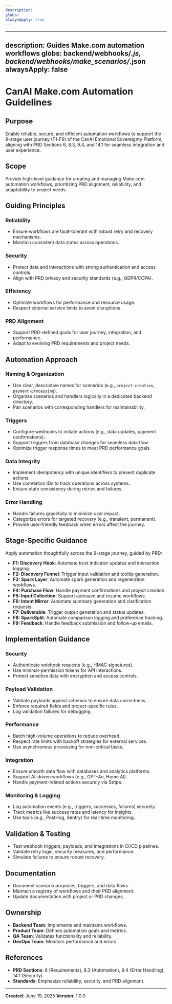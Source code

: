```yaml
---
description:
globs:
alwaysApply: true
---
```

---
description: Guides Make.com automation workflows
globs: backend/webhooks/*.js, backend/webhooks/make_scenarios/*.json
alwaysApply: false
---

# CanAI Make.com Automation Guidelines

## Purpose
Enable reliable, secure, and efficient automation workflows to support the 9-stage user journey (F1-F9) of the CanAI Emotional Sovereignty Platform, aligning with PRD Sections 6, 8.3, 9.4, and 14.1 for seamless integration and user experience.

## Scope
Provide high-level guidance for creating and managing Make.com automation workflows, prioritizing PRD alignment, reliability, and adaptability to project needs.

## Guiding Principles

### Reliability
- Ensure workflows are fault-tolerant with robust retry and recovery mechanisms.
- Maintain consistent data states across operations.

### Security
- Protect data and interactions with strong authentication and access controls.
- Align with PRD privacy and security standards (e.g., GDPR/CCPA).

### Efficiency
- Optimize workflows for performance and resource usage.
- Respect external service limits to avoid disruptions.

### PRD Alignment
- Support PRD-defined goals for user journey, integration, and performance.
- Adapt to evolving PRD requirements and project needs.

## Automation Approach

### Naming & Organization
- Use clear, descriptive names for scenarios (e.g., `project-creation`, `payment-processing`).
- Organize scenarios and handlers logically in a dedicated backend directory.
- Pair scenarios with corresponding handlers for maintainability.

### Triggers
- Configure webhooks to initiate actions (e.g., data updates, payment confirmations).
- Support triggers from database changes for seamless data flow.
- Optimize trigger response times to meet PRD performance goals.

### Data Integrity
- Implement idempotency with unique identifiers to prevent duplicate actions.
- Use correlation IDs to track operations across systems.
- Ensure state consistency during retries and failures.

### Error Handling
- Handle failures gracefully to minimize user impact.
- Categorize errors for targeted recovery (e.g., transient, permanent).
- Provide user-friendly feedback when errors affect the journey.

## Stage-Specific Guidance
Apply automation thoughtfully across the 9-stage journey, guided by PRD:
- **F1: Discovery Hook**: Automate trust indicator updates and interaction logging.
- **F2: Discovery Funnel**: Trigger input validation and tooltip generation.
- **F3: Spark Layer**: Automate spark generation and regeneration workflows.
- **F4: Purchase Flow**: Handle payment confirmations and project creation.
- **F5: Input Collection**: Support autosave and resume workflows.
- **F6: Intent Mirror**: Automate summary generation and clarification requests.
- **F7: Deliverable**: Trigger output generation and status updates.
- **F8: SparkSplit**: Automate comparison logging and preference tracking.
- **F9: Feedback**: Handle feedback submission and follow-up emails.

## Implementation Guidance

### Security
- Authenticate webhook requests (e.g., HMAC signatures).
- Use minimal-permission tokens for API interactions.
- Protect sensitive data with encryption and access controls.

### Payload Validation
- Validate payloads against schemas to ensure data correctness.
- Enforce required fields and project-specific rules.
- Log validation failures for debugging.

### Performance
- Batch high-volume operations to reduce overhead.
- Respect rate limits with backoff strategies for external services.
- Use asynchronous processing for non-critical tasks.

### Integration
- Ensure smooth data flow with databases and analytics platforms.
- Support AI-driven workflows (e.g., GPT-4o, Hume AI).
- Handle payment-related actions securely via Stripe.

### Monitoring & Logging
- Log automation events (e.g., triggers, successes, failures) securely.
- Track metrics like success rates and latency for insights.
- Use tools (e.g., PostHog, Sentry) for real-time monitoring.

## Validation & Testing
- Test webhook triggers, payloads, and integrations in CI/CD pipelines.
- Validate retry logic, security measures, and performance.
- Simulate failures to ensure robust recovery.

## Documentation
- Document scenario purposes, triggers, and data flows.
- Maintain a registry of workflows and their PRD alignment.
- Update documentation with project or PRD changes.

## Ownership
- **Backend Team**: Implements and maintains workflows.
- **Product Team**: Defines automation goals and metrics.
- **QA Team**: Validates functionality and reliability.
- **DevOps Team**: Monitors performance and errors.

## References
- **PRD Sections**: 6 (Requirements), 8.3 (Automation), 9.4 (Error Handling), 14.1 (Security).
- **Standards**: Emphasize reliability, security, and PRD alignment.

---

**Created**: June 19, 2025
**Version**: 1.0.0
